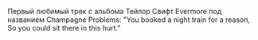 Первый любимый трек с альбома Тейлор Свифт Evermore под названием Champagne Problems:
"You booked a night train for a reason,
So you could sit there in this hurt."
